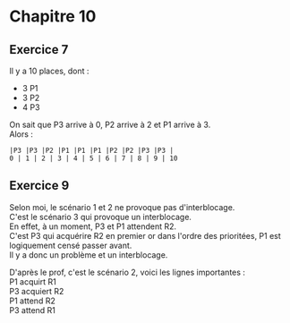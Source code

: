 # Chapitre 10



## Exercice 7
Il y a 10 places, dont :    
- 3 P1    
- 3 P2    
- 4 P3     

On sait que P3 arrive à 0, P2 arrive à 2 et P1 arrive à 3.    
Alors :       
```
|P3 |P3 |P2 |P1 |P1 |P1 |P2 |P2 |P3 |P3 |    
0 | 1 | 2 | 3 | 4 | 5 | 6 | 7 | 8 | 9 | 10    
```    



## Exercice 9
Selon moi, le scénario 1 et 2 ne provoque pas d'interblocage.    
C'est le scénario 3 qui provoque un interblocage.    
En effet, à un moment, P3 et P1 attendent R2.    
C'est P3 qui acquérire R2 en premier or dans l'ordre des prioritées, P1 est logiquement censé passer avant.    
Il y a donc un problème et un interblocage.    

D'après le prof, c'est le scénario 2, voici les lignes importantes :    
P1 acquirt R1    
P3 acquiert R2    
P1 attend R2    
P3 attend R1    